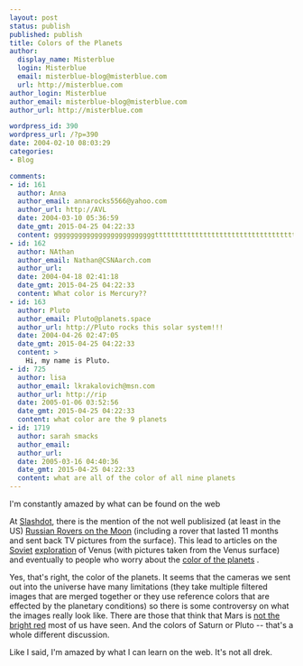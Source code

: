 ```yaml
---
layout: post
status: publish
published: publish
title: Colors of the Planets
author:
  display_name: Misterblue
  login: Misterblue
  email: misterblue-blog@misterblue.com
  url: http://misterblue.com
author_login: Misterblue
author_email: misterblue-blog@misterblue.com
author_url: http://misterblue.com

wordpress_id: 390
wordpress_url: /?p=390
date: 2004-02-10 08:03:29
categories:
- Blog

comments:
- id: 161
  author: Anna
  author_email: annarocks5566@yahoo.com
  author_url: http://AVL
  date: 2004-03-10 05:36:59
  date_gmt: 2015-04-25 04:22:33
  content: gggggggggggggggggggggggggtttttttttttttttttttttttttttttttttttttttttttttttttttttttttttttttttttttt
- id: 162
  author: NAthan
  author_email: Nathan@CSNAarch.com
  author_url: 
  date: 2004-04-18 02:41:18
  date_gmt: 2015-04-25 04:22:33
  content: What color is Mercury??
- id: 163
  author: Pluto
  author_email: Pluto@planets.space
  author_url: http://Pluto rocks this solar system!!!
  date: 2004-04-26 02:47:05
  date_gmt: 2015-04-25 04:22:33
  content: >
    Hi, my name is Pluto.
- id: 725
  author: lisa
  author_email: lkrakalovich@msn.com
  author_url: http://rip
  date: 2005-01-06 03:52:56
  date_gmt: 2015-04-25 04:22:33
  content: what color are the 9 planets
- id: 1719
  author: sarah smacks
  author_email: 
  author_url: 
  date: 2005-03-16 04:40:36
  date_gmt: 2015-04-25 04:22:33
  content: what are all of the color of all nine planets
---
```

<p>
I'm constantly amazed by what can be found on the web
</p>
<p>
At
<a href="http://slashdot.org/">Slashdot</a>,
there is the mention of the not well publisized (at least in the US)
<a href="http://science.slashdot.org/article.pl?sid=04/02/10/2044223&mode=thread&tid=134&tid=160">
Russian Rovers on the Moon</a> (including a rover that lasted 11 months and sent back TV pictures from the surface).
This lead to articles on the
<a href="http://science.slashdot.org/article.pl?sid=04/02/10/2044223&mode=thread&tid=134&tid=160">
Soviet</a> 
<a href="http://nssdc.gsfc.nasa.gov/planetary/venera.html">exploration</a>
of Venus (with pictures taken from the Venus surface)
and eventually to people who
worry about the
<a href="http://www.donaldedavis.com/2002_addons/SSYCOLRS.html">
color of the planets</a>
.
</p>
<p>
Yes,  that's right, the color of the planets.
It seems that the cameras we sent out into the universe have many
limitations (they take multiple filtered images that are merged together
or they use reference colors that are effected by the planetary conditions)
so there is some controversy on what the images really look like.
There are those that think that Mars is 
<a href="http://www.donaldedavis.com/PARTS/MARSCLRS.html">
not the bright red</a>
most of us have seen.
And the colors of Saturn or Pluto -- that's a whole different discussion.
</p>
<p>
Like I said, I'm amazed by what I can learn on the web.
It's not all drek.
</p>
